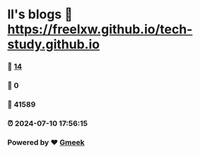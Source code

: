 # ll's blogs :link: https://freelxw.github.io/tech-study.github.io 
### :page_facing_up: [14](https://freelxw.github.io/tech-study.github.io/tag.html) 
### :speech_balloon: 0 
### :hibiscus: 41589 
### :alarm_clock: 2024-07-10 17:56:15 
### Powered by :heart: [Gmeek](https://github.com/Meekdai/Gmeek)
